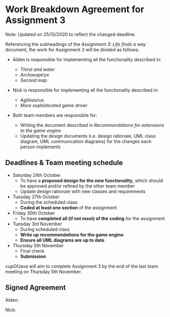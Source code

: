 # Work Breakdown Agreement for Assignment 3

Note: Updated on 25/10/2020 to reflect the changed deadline.

Referencing the subheadings of the *Assignment 3: Life finds a way* document, the work for Assignment 3 will be divided as follows:

- Alden is responsible for implementing all the functionality described in:
  - *Thirst and water*
  - *Archaeoptryx*
  - *Second map*

- Nick is responsible for implementing all the functionality described in:
  - *Agilisaurus*
  - *More sophisticated game driver*

- Both team members are responsible for:
  - Writing the document described in *Recommendations for extensions to the game engine*
  - Updating the design documents (i.e. design rationale, UML class diagram, UML communication diagrams) for the changes each person implements

## Deadlines & Team meeting schedule
- Saturday 24th October
  - To have a **proposed design for the new functionality**, which should be approved and/or refined by the other team member
  - Update design rationale with new classes and requirements
- Tuesday 27th October
  - During the scheduled class
  - **Coded at least one section** of the assignment
- Friday 30th October
  - To have **completed all (if not most) of the coding** for the assignment
- Tuesday 3rd November
  - During scheduled class
  - **Write up recommendations for the game engine**
  - **Ensure all UML diagrams are up to date**
- Thursday 5th November
  - Final check
  - **Submission**

cupOfJava will aim to complete Assignment 3 by the end of the last team meeting on Thursday 5th November.

## Signed Agreement

Alden:

Nick: